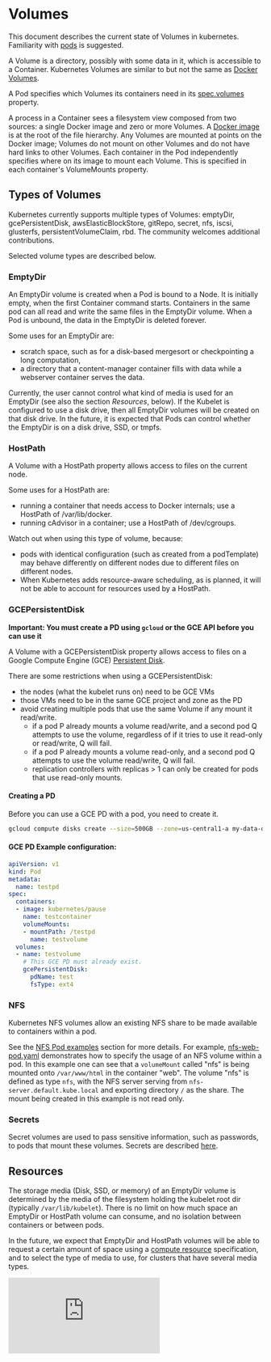 # Volumes
This document describes the current state of Volumes in kubernetes.  Familiarity with [pods](./pods.md) is suggested.

A Volume is a directory, possibly with some data in it, which is accessible to a Container. Kubernetes Volumes are similar to but not the same as [Docker Volumes](https://docs.docker.com/userguide/dockervolumes/).

A Pod specifies which Volumes its containers need in its [spec.volumes](http://kubernetes.io/third_party/swagger-ui/#!/v1/createPod) property.

A process in a Container sees a filesystem view composed from two sources: a single Docker image and zero or more Volumes.  A [Docker image](https://docs.docker.com/userguide/dockerimages/) is at the root of the file hierarchy.  Any Volumes are mounted at points on the Docker image;  Volumes do not mount on other Volumes and do not have hard links to other Volumes.  Each container in the Pod independently specifies where on its image to mount each Volume.  This is specified in each container's VolumeMounts property.

## Types of Volumes

Kubernetes currently supports multiple types of Volumes: emptyDir,
gcePersistentDisk, awsElasticBlockStore, gitRepo, secret, nfs, iscsi,
glusterfs, persistentVolumeClaim, rbd. The community welcomes additional contributions.

Selected volume types are described below.

### EmptyDir

An EmptyDir volume is created when a Pod is bound to a Node.  It is initially empty, when the first Container command starts.  Containers in the same pod can all read and write the same files in the EmptyDir volume.  When a Pod is unbound, the data in the EmptyDir is deleted forever.

Some uses for an EmptyDir are:

* scratch space, such as for a disk-based mergesort or checkpointing a long computation,
* a directory that a content-manager container fills with data while a webserver container serves the data.

Currently, the user cannot control what kind of media is used for an EmptyDir (see also the section _Resources_, below).  If the Kubelet is configured to use a disk drive, then all EmptyDir volumes will be created on that disk drive.  In the future, it is expected that Pods can control whether the EmptyDir is on a disk drive, SSD, or tmpfs.

### HostPath
A Volume with a HostPath property allows access to files on the current node.

Some uses for a HostPath are:

* running a container that needs access to Docker internals; use a HostPath of /var/lib/docker.
* running cAdvisor in a container; use a HostPath of /dev/cgroups.

Watch out when using this type of volume, because:

* pods with identical configuration (such as created from a podTemplate) may behave differently on different nodes due to different files on different nodes.
* When Kubernetes adds resource-aware scheduling, as is planned, it will not be able to account for resources used by a HostPath.

### GCEPersistentDisk
__Important: You must create a PD using ```gcloud``` or the GCE API before you can use it__

A Volume with a GCEPersistentDisk property allows access to files on a Google Compute Engine (GCE)
[Persistent Disk](http://cloud.google.com/compute/docs/disks).

There are some restrictions when using a GCEPersistentDisk:

* the nodes (what the kubelet runs on) need to be GCE VMs
* those VMs need to be in the same GCE project and zone as the PD
* avoid creating multiple pods that use the same Volume if any mount it read/write.
    * if a pod P already mounts a volume read/write, and a second pod Q attempts to use the volume, regardless of if it tries to use it read-only or read/write, Q will fail.
    * if a pod P already mounts a volume read-only, and a second pod Q attempts to use the volume read/write, Q will fail.
    * replication controllers with replicas > 1 can only be created for pods that use read-only mounts.

#### Creating a PD
Before you can use a GCE PD with a pod, you need to create it.

```sh
gcloud compute disks create --size=500GB --zone=us-central1-a my-data-disk
```

#### GCE PD Example configuration:
```yaml
apiVersion: v1
kind: Pod
metadata:
  name: testpd
spec:
  containers:
  - image: kubernetes/pause
    name: testcontainer
    volumeMounts:
    - mountPath: /testpd
      name: testvolume
  volumes:
  - name: testvolume
    # This GCE PD must already exist. 
    gcePersistentDisk:
      pdName: test
      fsType: ext4
```
### NFS

Kubernetes NFS volumes allow an existing NFS share to be made available to containers within a pod.

See the [NFS Pod examples](https://github.com/GoogleCloudPlatform/kubernetes/blob/master/examples/nfs/) section for more details.
For example, [nfs-web-pod.yaml](https://github.com/GoogleCloudPlatform/kubernetes/blob/master/examples/nfs/nfs-web-pod.yaml) demonstrates how to specify the usage of an NFS volume within a pod.
In this example one can see that a `volumeMount` called "nfs" is being mounted onto `/var/www/html` in the container "web".
The volume "nfs" is defined as type `nfs`, with the NFS server serving from `nfs-server.default.kube.local` and exporting directory `/` as the share.
The mount being created in this example is not read only.

### Secrets

Secret volumes are used to pass sensitive information, such as passwords, to
pods that mount these volumes. Secrets are described [here](secrets.md).


## Resources

The storage media (Disk, SSD, or memory) of an EmptyDir volume is determined by the media of the filesystem holding the kubelet root dir (typically `/var/lib/kubelet`).
There is no limit on how much space an EmptyDir or HostPath volume can consume, and no isolation between containers or between pods.

In the future, we expect that EmptyDir and HostPath volumes will be able to request a certain amount of space using a [compute resource](./compute_resources.md) specification, and to select the type of media to use, for clusters that have several media types.

[![Analytics](https://kubernetes-site.appspot.com/UA-36037335-10/GitHub/docs/volumes.md?pixel)]()
